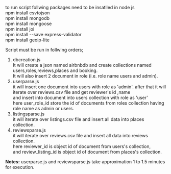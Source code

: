 to run script follwing packages need to be insatlled in node js <br/>
npm install csvtojson<br/>
npm install mongodb<br/>
npm install mongoose<br/>
npm install joi<br/>
npm install --save express-validator<br/>
npm install geoip-lite<br/>

Script must be run in follwing orders;<br/>
1. dbcreation.js<br/>
	It will create a json named airbnbdb and create collections named users,roles,reviews,places and booking.<br/>
	It will also insert 2 document in role (i.e. role name users and admin).
2. userparse.js<br/>
	it will insert one document into users with role as 'admin'. after that it will iterate over reviews.csv file and get reviewer's id 
	,name <br/> and insert into document into users collection with role as 'user'<br/>
	here user_role_id store the id of documents from roles collection having role name as admin or users.<br/>
3. listingsparse.js<br/>
	it will iterate over listings.csv file and insert all data into places collection.<br/>
4. reviewsparse.js<br/>
	it will iterate over reviews.csv file and insert all data into reviews collection.<br/>
	here reviewer_id is object id of document from users's collection,<br/>
	and review_listing_id is object id  of document from places's collection.<br/>

<b>Notes:</b> userparse.js and reviewsparse.js take approximation 1 to 1.5 minutes for execution.
	
	
